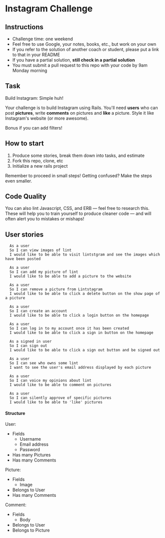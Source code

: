Instagram Challenge
===================

## Instructions

* Challenge time: one weekend
* Feel free to use Google, your notes, books, etc., but work on your own
* If you refer to the solution of another coach or student, please put a link to that in your README
* If you have a partial solution, **still check in a partial solution**
* You must submit a pull request to this repo with your code by 9am Monday morning

## Task

Build Instagram: Simple huh!

Your challenge is to build Instagram using Rails. You'll need **users** who can post **pictures**, write **comments** on pictures and **like** a picture. Style it like Instagram's website (or more awesome).

Bonus if you can add filters!

## How to start

1. Produce some stories, break them down into tasks, and estimate
2. Fork this repo, clone, etc
3. Initialize a new rails project

Remember to proceed in small steps! Getting confused? Make the steps even smaller.

## Code Quality

You can also lint Javascript, CSS, and ERB — feel free to research this. These
will help you to train yourself to produce cleaner code — and will often alert
you to mistakes or mishaps!

## User stories
```
  As a user
  So I can view images of lint
  I would like to be able to visit lintstgram and see the images which have been posted

  As a user
  So I can add my picture of lint
  I would like to be able to add a picture to the website

  As a user
  So I can remove a picture from Lintstagram
  I would like to be able to click a delete button on the show page of a picture

  As a user
  So I can create an account
  I would like to be able to click a login button on the homepage

  As a user
  So I can log in to my account once it has been created
  I would like to be able to click a sign in button on the homepage

  As a signed in user
  So I can sign out
  I would like to be able to click a sign out button and be signed out

  As a user
  So I can see who owns some lint
  I want to see the user's email address displayed by each picture

  As a user
  So I can voice my opinions about lint
  I would like to be able to comment on pictures

  As a user
  So I can silently approve of specific pictures
  I would like to be able to 'like' pictures
```

#### Structure
User:
- Fields
  - Username
  - Email address
  - Password
- Has many Pictures
- Has many Comments

Picture:
- Fields
  - Image
- Belongs to User
- Has many Comments

Comment:
- Fields
  - Body
- Belongs to User
- Belongs to Picture

